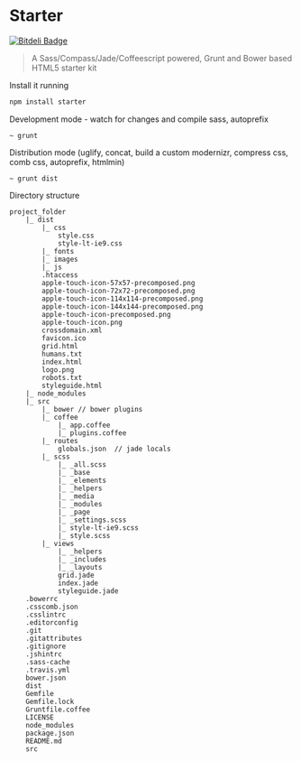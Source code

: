 # Starter

[![Bitdeli Badge](https://d2weczhvl823v0.cloudfront.net/lanceguyatt/starter/trend.png)](https://bitdeli.com/free "Bitdeli Badge")

> A Sass/Compass/Jade/Coffeescript powered, Grunt and Bower based HTML5 starter kit

Install it running

```bash
npm install starter
```

Development mode - watch for changes and compile sass, autoprefix

    ~ grunt

Distribution mode (uglify, concat, build a custom modernizr, compress css, comb css, autoprefix, htmlmin)

    ~ grunt dist

Directory structure

    project_folder
        |_ dist
            |_ css
                style.css
                style-lt-ie9.css
            |_ fonts
            |_ images
            |_ js
            .htaccess
            apple-touch-icon-57x57-precomposed.png
            apple-touch-icon-72x72-precomposed.png
            apple-touch-icon-114x114-precomposed.png
            apple-touch-icon-144x144-precomposed.png
            apple-touch-icon-precomposed.png
            apple-touch-icon.png
            crossdomain.xml
            favicon.ico
            grid.html
            humans.txt
            index.html
            logo.png
            robots.txt
            styleguide.html
        |_ node_modules
        |_ src
            |_ bower // bower plugins
            |_ coffee
                |_ app.coffee
                |_ plugins.coffee
            |_ routes
                globals.json  // jade locals
            |_ scss
                |_ _all.scss
                |_ _base
                |_ _elements
                |_ _helpers
                |_ _media
                |_ _modules
                |_ _page
                |_ _settings.scss
                |_ style-lt-ie9.scss
                |_ style.scss
            |_ views
                |_ _helpers
                |_ _includes
                |_ _layouts
                grid.jade
                index.jade
                styleguide.jade
        .bowerrc
        .csscomb.json
        .csslintrc
        .editorconfig
        .git
        .gitattributes
        .gitignore
        .jshintrc
        .sass-cache
        .travis.yml
        bower.json
        dist
        Gemfile
        Gemfile.lock
        Gruntfile.coffee
        LICENSE
        node_modules
        package.json
        README.md
        src
